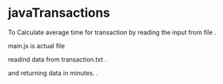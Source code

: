 # javaTransactions
To Calculate average time for transaction by reading the input from file .




main.js is actual file

readind data from transaction.txt .

and returning data in minutes. .
